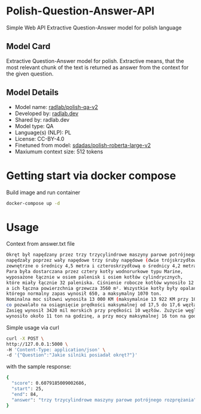 # Polish-Question-Answer-API
Simple Web API Extractive Question-Answer model for polish language

## Model Card
Extractive Question-Answer model for polish. Extractive means, that the most relevant chunk of the text is returned as answer from the context for the given question.

## Model Details
- Model name: [radlab/polish-qa-v2](https://huggingface.co/radlab/polish-qa-v2) 
- Developed by: [radlab.dev](https://radlab.dev)  
- Shared by: radlab.dev
- Model type: QA
- Language(s) (NLP): PL
- License: CC-BY-4.0
- Finetuned from model: [sdadas/polish-roberta-large-v2 ](https://huggingface.co/sdadas/polish-roberta-large-v2) 
- Maxiumum context size: 512 tokens

# Getting start via docker compose
Build image and run container
```sh
docker-compose up -d
```

# Usage
Context from answer.txt file
```sh
Okręt był napędzany przez trzy trzycylindrowe maszyny parowe potrójnego rozprężania, które
napędzały poprzez wały napędowe trzy śruby napędowe (dwie trójskrzydłowe
zewnętrzne o średnicy 4,5 metra i czteroskrzydłową o średnicy 4,2 metra).
Para była dostarczana przez cztery kotły wodnorurkowe typu Marine,
wyposażone łącznie w osiem palenisk i osiem kotłów cylindrycznych,
które miały łącznie 32 paleniska. Ciśnienie robocze kotłów wynosiło 12 at,
a ich łączna powierzchnia grzewcza 3560 m². Wszystkie kotły były opalane węglem,
którego normalny zapas wynosił 650, a maksymalny 1070 ton.
Nominalna moc siłowni wynosiła 13 000 KM (maksymalnie 13 922 KM przy 108 obr./min),
co pozwalało na osiągnięcie prędkości maksymalnej od 17,5 do 17,6 węzła.
Zasięg wynosił 3420 mil morskich przy prędkości 10 węzłów. Zużycie węgla przy mocy 10 000 KM
wynosiło około 11 ton na godzinę, a przy mocy maksymalnej 16 ton na godzinę.
```

Simple usage via curl
```sh
curl -X POST \
http://127.0.0.1:5000 \
-H 'Content-Type: application/json' \
-d '{"Question":"Jakie silniki posiadał okręt?"}'
```

with the sample response:
```sh
{
  "score": 0.6079185009002686,
  "start": 25,
  "end": 84,
  "answer": "trzy trzycylindrowe maszyny parowe potrójnego rozprężania"
}
```